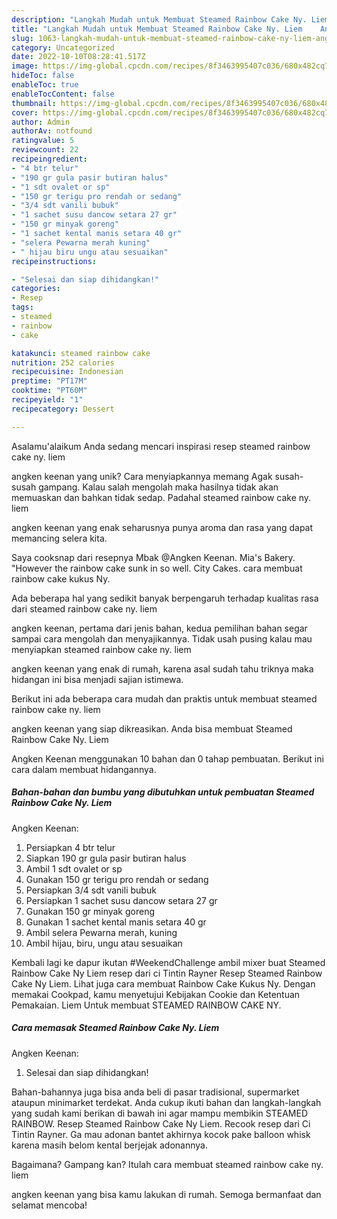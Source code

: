 ```yaml
---
description: "Langkah Mudah untuk Membuat Steamed Rainbow Cake Ny. Liem    Angken Keenan{ yang Lezat"
title: "Langkah Mudah untuk Membuat Steamed Rainbow Cake Ny. Liem    Angken Keenan{ yang Lezat"
slug: 1063-langkah-mudah-untuk-membuat-steamed-rainbow-cake-ny-liem-angken-keenan-yang-lezat
category: Uncategorized
date: 2022-10-10T08:28:41.517Z
image: https://img-global.cpcdn.com/recipes/8f3463995407c036/680x482cq70/steamed-rainbow-cake-ny-liem-angken-keenan-foto-resep-utama.jpg
hideToc: false
enableToc: true
enableTocContent: false
thumbnail: https://img-global.cpcdn.com/recipes/8f3463995407c036/680x482cq70/steamed-rainbow-cake-ny-liem-angken-keenan-foto-resep-utama.jpg
cover: https://img-global.cpcdn.com/recipes/8f3463995407c036/680x482cq70/steamed-rainbow-cake-ny-liem-angken-keenan-foto-resep-utama.jpg
author: Admin
authorAv: notfound
ratingvalue: 5
reviewcount: 22
recipeingredient:
- "4 btr telur"
- "190 gr gula pasir butiran halus"
- "1 sdt ovalet or sp"
- "150 gr terigu pro rendah or sedang"
- "3/4 sdt vanili bubuk"
- "1 sachet susu dancow setara 27 gr"
- "150 gr minyak goreng"
- "1 sachet kental manis setara 40 gr"
- "selera Pewarna merah kuning"
- " hijau biru ungu atau sesuaikan"
recipeinstructions:

- "Selesai dan siap dihidangkan!"
categories:
- Resep
tags:
- steamed
- rainbow
- cake

katakunci: steamed rainbow cake 
nutrition: 252 calories
recipecuisine: Indonesian
preptime: "PT17M"
cooktime: "PT60M"
recipeyield: "1"
recipecategory: Dessert

---
```



Asalamu'alaikum Anda sedang mencari inspirasi resep steamed rainbow cake ny. liem



angken keenan yang unik? Cara menyiapkannya memang Agak susah-susah gampang. Kalau salah mengolah maka hasilnya tidak akan memuaskan dan bahkan tidak sedap. Padahal steamed rainbow cake ny. liem



angken keenan yang enak seharusnya punya aroma dan rasa yang dapat memancing selera kita.


Saya cooksnap dari resepnya Mbak @Angken Keenan. Mia&#39;s Bakery. &#34;However the rainbow cake sunk in so well. City Cakes. cara membuat rainbow cake kukus Ny.

Ada beberapa hal yang sedikit banyak berpengaruh terhadap kualitas rasa dari steamed rainbow cake ny. liem



angken keenan, pertama dari jenis bahan, kedua pemilihan bahan segar sampai cara mengolah dan menyajikannya. Tidak usah pusing kalau mau menyiapkan steamed rainbow cake ny. liem



angken keenan yang enak di rumah, karena asal sudah tahu triknya maka hidangan ini bisa menjadi sajian istimewa.


Berikut ini ada beberapa cara mudah dan praktis untuk membuat steamed rainbow cake ny. liem



angken keenan yang siap dikreasikan. Anda bisa membuat Steamed Rainbow Cake Ny. Liem



Angken Keenan menggunakan 10 bahan dan 0 tahap pembuatan. Berikut ini cara dalam membuat hidangannya.

<!--inarticleads1-->

##### Bahan-bahan dan bumbu yang dibutuhkan untuk pembuatan Steamed Rainbow Cake Ny. Liem



Angken Keenan:

1. Persiapkan 4 btr telur
1. Siapkan 190 gr gula pasir butiran halus
1. Ambil 1 sdt ovalet or sp
1. Gunakan 150 gr terigu pro rendah or sedang
1. Persiapkan 3/4 sdt vanili bubuk
1. Persiapkan 1 sachet susu dancow setara 27 gr
1. Gunakan 150 gr minyak goreng
1. Gunakan 1 sachet kental manis setara 40 gr
1. Ambil selera Pewarna merah, kuning
1. Ambil  hijau, biru, ungu atau sesuaikan


Kembali lagi ke dapur ikutan #WeekendChallenge ambil mixer buat Steamed Rainbow Cake Ny Liem resep dari ci Tintin Rayner Resep Steamed Rainbow Cake Ny Liem. Lihat juga cara membuat Rainbow Cake Kukus Ny. Dengan memakai Cookpad, kamu menyetujui Kebijakan Cookie dan Ketentuan Pemakaian. Liem Untuk membuat STEAMED RAINBOW CAKE NY. 

<!--inarticleads2-->

##### Cara memasak Steamed Rainbow Cake Ny. Liem



Angken Keenan:


1. Selesai dan siap dihidangkan!

Bahan-bahannya juga bisa anda beli di pasar tradisional, supermarket ataupun minimarket terdekat. Anda cukup ikuti bahan dan langkah-langkah yang sudah kami berikan di bawah ini agar mampu membikin STEAMED RAINBOW. Resep Steamed Rainbow Cake Ny Liem. Recook resep dari Ci Tintin Rayner. Ga mau adonan bantet akhirnya kocok pake balloon whisk karena masih belom kental berjejak adonannya. 

Bagaimana? Gampang kan? Itulah cara membuat steamed rainbow cake ny. liem



angken keenan yang bisa kamu lakukan di rumah. Semoga bermanfaat dan selamat mencoba!
